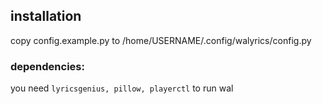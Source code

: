 ## installation
copy config.example.py to /home/USERNAME/.config/walyrics/config.py

### dependencies:

you need `lyricsgenius, pillow, playerctl` to run wal

